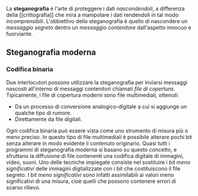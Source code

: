 La __steganografia__ è l'arte di proteggere i dati _nascondendoli_, a differenza della [[crittografia]] che mira a manipolare i dati rendendoli in tal modo incomprensibili.
L'obbiettivo della steganografia è quello di nascondere un _messaggio segreto_ dentro un _messaggio contenitore_ dall'aspetto innocuo e fuorviante.

## Steganografia moderna
### Codifica binaria
Due interlocutori possono utilizzare la steganografia per inviarsi messaggi nascosti all'interno di messaggi contenitori chiamati _file di copertura_.
Tipicamente, i file di copertura moderni sono file multimediali, ottenuti:
- Da un processo di conversione analogico-digitale a cui si aggiunge un qualche tipo di rumore.
- Direttamente da file digitali.

Ogni codifica binaria può essere vista come uno strumento di misura più o meno preciso.
In questo tipo di file multimediali è possibile alterare pochi bit senza alterare in modo evidente il contenuto originario.
Quasi tutti i programmi di steganografia moderna si basano su questo concetto, e sfruttano la diffusione di file contenenti una codifica digitale di immagini, video, suoni.
Uno delle tecniche impiegate consiste nel sostituire i _bit meno significativi_ delle immagini digitalizzate con i bit che costituiscono il file segreto.
I _bit meno significativi_ sono infatti assimilabili ai valori meno significativi di una misura, cioè quelli che possono contenere errori di scarso rilievo.